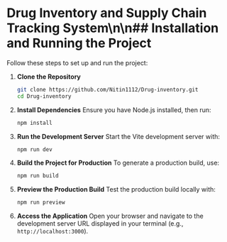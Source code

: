 # Drug Inventory and Supply Chain Tracking System\n\n## Installation and Running the Project

Follow these steps to set up and run the project:

1. **Clone the Repository**
   ```bash
   git clone https://github.com/Nitin1112/Drug-inventory.git
   cd Drug-inventory
   ```

2. **Install Dependencies**
   Ensure you have Node.js installed, then run:
    ```bash
    npm install
    ```

3. **Run the Development Server**
   Start the Vite development server with:
   ```bash
   npm run dev
   ```

4. **Build the Project for Production**
   To generate a production build, use:
   ```bash
   npm run build
   ```

5. **Preview the Production Build**
   Test the production build locally with:
   ```bash
   npm run preview
   ```

6. **Access the Application**
   Open your browser and navigate to the development server URL displayed in your terminal (e.g., `http://localhost:3000`).
